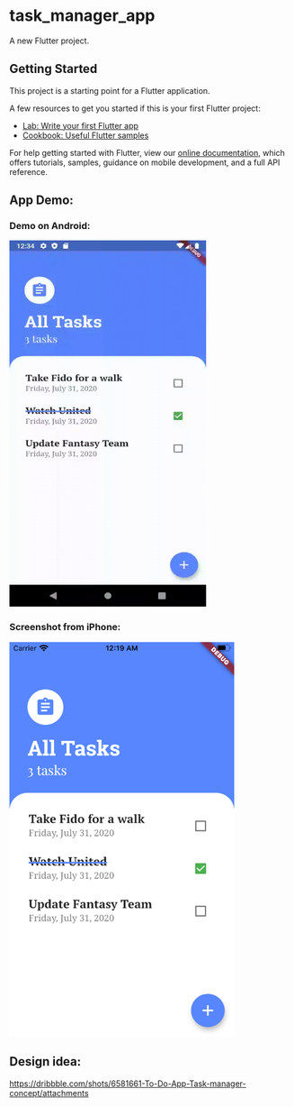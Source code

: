 # task_manager_app

A new Flutter project.

## Getting Started

This project is a starting point for a Flutter application.

A few resources to get you started if this is your first Flutter project:

- [Lab: Write your first Flutter app](https://flutter.dev/docs/get-started/codelab)
- [Cookbook: Useful Flutter samples](https://flutter.dev/docs/cookbook)

For help getting started with Flutter, view our
[online documentation](https://flutter.dev/docs), which offers tutorials,
samples, guidance on mobile development, and a full API reference.

## App Demo:

### Demo on Android:
<img src="/screenrecords/demoApp.gif" width="350" height="650"/>

### Screenshot from iPhone: 
<img src="/screenrecords/iphone.png" width="400" height="700"/>



## Design idea:
<a> https://dribbble.com/shots/6581661-To-Do-App-Task-manager-concept/attachments </a>
